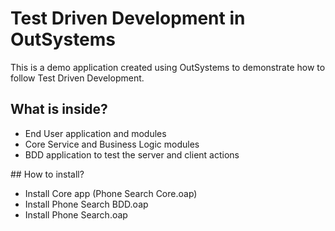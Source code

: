 # Test Driven Development in OutSystems

This is a demo application created using OutSystems to demonstrate how to follow Test Driven Development.

## What is inside?

- End User application and modules
- Core Service and Business Logic modules
- BDD application to test the server and client actions

## How to install?

- Install Core app (Phone Search Core.oap)
- Install Phone Search BDD.oap
- Install Phone Search.oap

